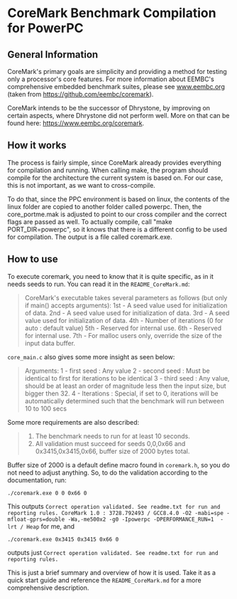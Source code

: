 # CoreMark Benchmark Compilation for PowerPC

## General Information
CoreMark's primary goals are simplicity and providing a method for testing only a processor's core features. For more information about EEMBC's comprehensive embedded benchmark suites, please see www.eembc.org (taken from https://github.com/eembc/coremark). 

CoreMark intends to be the successor of Dhrystone, by improving on certain aspects, where Dhrystone did not perform well. More on that can be found here: https://www.eembc.org/coremark.

## How it works
The process is fairly simple, since CoreMark already provides everything for compilation and running. When calling make, the program should compile for the architecture the current system is based on. For our case, this is not important, as we want to cross-compile. 

To do that, since the PPC environment is based on linux, the contents of the linux folder are copied to another folder called powerpc. Then, the core_portme.mak is adjusted to point to our cross compiler and the correct flags are passed as well. To actually compile, call "make PORT_DIR=powerpc", so it knows that there is a different config to be used for compilation. The output is a file called coremark.exe.

## How to use 
To execute coremark, you need to know that it is quite specific, as in it needs seeds to run. You can read it in the `README_CoreMark.md`:


>CoreMark's executable takes several parameters as follows (but only if main() accepts arguments): 1st - A seed value used for initialization of data. 2nd - A seed value used for initialization of data. 3rd - A seed value used for initialization of data. 4th - Number of iterations (0 for auto : default value) 5th - Reserved for internal use. 6th - Reserved for internal use. 7th - For malloc users only, override the size of the input data buffer.


`core_main.c` also gives some more insight as seen below:


>Arguments:
1 - first seed  : Any value
2 - second seed : Must be identical to first for iterations to be identical
3 - third seed  : Any value, should be at least an order of magnitude less then the input size, but bigger then 32.
4 - Iterations  : Special, if set to 0, iterations will be automatically determined such that the benchmark will run between 10 to 100 secs


Some more requirements are also described:


>1. The benchmark needs to run for at least 10 seconds.
>2. All validation must succeed for seeds 0,0,0x66 and 0x3415,0x3415,0x66, buffer size of 2000 bytes total.


Buffer size of 2000 is a default define macro found in `coremark.h`, so you do not need to adjust anything. So, to do the validation according to the documentation, run:

```
./coremark.exe 0 0 0x66 0 
```

This outputs `Correct operation validated. See readme.txt for run and reporting rules. CoreMark 1.0 : 3728.792493 / GCC8.4.0 -O2 -mabi=spe -mfloat-gprs=double -Wa,-me500x2 -g0 -Ipowerpc -DPERFORMANCE_RUN=1  -lrt / Heap` for me, and 

```
./coremark.exe 0x3415 0x3415 0x66 0
```

outputs just `Correct operation validated. See readme.txt for run and reporting rules.`

This is just a brief summary and overview of how it is used. Take it as a quick start guide and reference the `README_CoreMark.md` for a more comprehensive description. 
